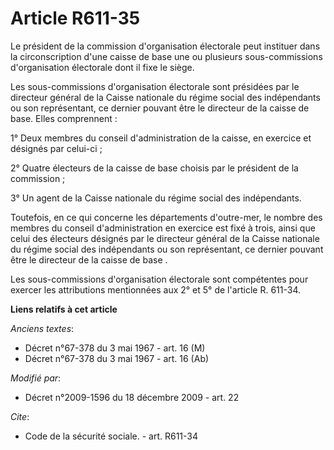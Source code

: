 # Article R611-35

Le président de la commission d'organisation électorale peut instituer dans la circonscription d'une caisse de base une ou
plusieurs sous-commissions d'organisation électorale dont il fixe le siège.

Les sous-commissions d'organisation électorale sont présidées par le directeur général de la Caisse nationale du régime
social des indépendants ou son représentant, ce dernier pouvant être le directeur de la caisse de base. Elles comprennent : 

1° Deux membres du conseil d'administration de la caisse, en exercice et désignés par celui-ci ;

2° Quatre électeurs de la caisse de base choisis par le président de la commission ;

3° Un agent de la Caisse nationale du régime social des indépendants.

Toutefois, en ce qui concerne les départements d'outre-mer, le nombre des membres du conseil d'administration en exercice est
fixé à trois, ainsi que celui des électeurs désignés par le directeur général de la Caisse nationale du régime social des
indépendants ou son représentant, ce dernier pouvant être le directeur de la caisse de base .

Les sous-commissions d'organisation électorale sont compétentes pour exercer les attributions mentionnées aux 2° et 5° de
l'article R. 611-34.

**Liens relatifs à cet article**

_Anciens textes_:

  - Décret n°67-378 du 3 mai 1967 - art. 16 (M)
  - Décret n°67-378 du 3 mai 1967 - art. 16 (Ab)

_Modifié par_:

  - Décret n°2009-1596 du 18 décembre 2009 - art. 22

_Cite_:

  - Code de la sécurité sociale. - art. R611-34
